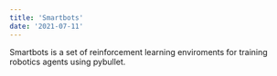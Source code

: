 ```yaml
---
title: 'Smartbots'
date: '2021-07-11'
---
```


Smartbots is a set of reinforcement learning enviroments for training robotics agents  using pybullet.


